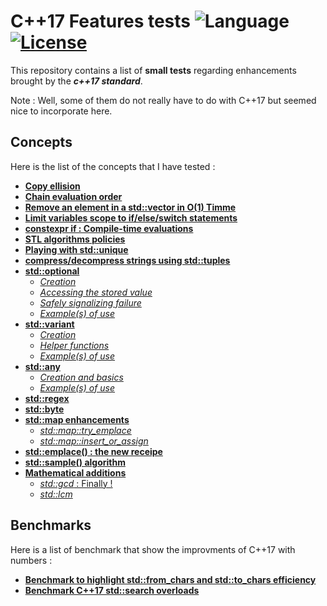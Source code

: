 # C++17 Features tests ![Language](https://img.shields.io/badge/language-C++17-orange.svg) [![License](https://img.shields.io/badge/license-MIT-blue.svg)](./LICENSE.md)

This repository contains a list of **small tests** regarding enhancements brought by the **_c++17 standard_**.

Note : Well, some of them do not really have to do with C++17 but seemed nice to incorporate here.

## Concepts

Here is the list of the concepts that I have tested :
- [**Copy ellision**](copy-ellision.cpp)
- [**Chain evaluation order**](chain-evaluation-order.cpp)
- [**Remove an element in a std::vector in O(1) Timme**](fast-remove-in-vectors.cpp)
- [**Limit variables scope to if/else/switch statements**](init-in-selection.cpp)
- [**constexpr if : Compile-time evaluations**](constexpr-if.cpp)
- [**STL algorithms policies**](stl-algorithms-policies.cpp)
- [**Playing with std::unique**](playing-with-std-unique.cpp)
- [**compress/decompress strings using std::tuples**](tuples-string-compression.cpp)
- [**std::optional**](std-optional/)
  - [_Creation_](std-optional/optional-creation.cpp)
  - [_Accessing the stored value_](std-optional/optional-accessing.cpp)
  - [_Safely signalizing failure_](std-optional/optional-safe-failure.cpp)
  - [_Example(s) of use_](std-optional/optional-examples.cpp)
- [**std::variant**](std-variant/)
  - [_Creation_](std-variant/variant-creation.cpp)
  - [_Helper functions_](std-variant/variant-helpers.cpp)
  - [_Example(s) of use_](std-variant/variant-examples.cpp)
- [**std::any**](std-any/)
  - [_Creation and basics_](std-any/any-create-and-basics.cpp)
  - [_Example(s) of use_](std-any/any-examples.cpp)
- [**std::regex**](std-regex/)
- [**std::byte**](std-byte.cpp)
- [**std::map enhancements**](std-map-features/)
  - [_std::map::try_emplace_](std-map-features/try_emplace.cpp)
  - [_std::map::insert_or_assign_](std-map-features/insert-or-assign.cpp)
- [**std::emplace() : the new receipe**](std-emplace.cpp)
- [**std::sample() algorithm**](std-sample.cpp)
- [**Mathematical additions**](math/)
  - [_std::gcd_ : Finally !](math/gcd.cpp)
  - [_std::lcm_](math/lcm.cpp)

## Benchmarks

Here is a list of benchmark that show the improvments of C++17 with numbers :
- [**Benchmark to highlight std::from_chars and std::to_chars efficiency**](string_conversion.cpp)
- [**Benchmark C++17 std::search overloads**](std-search/)
